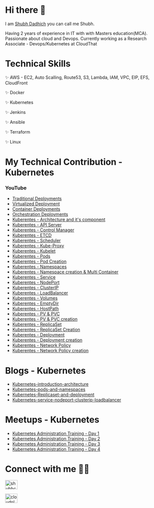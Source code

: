 # Hi there 👋

I am <a href="https://www.linkedin.com/in/shubhcloud/" target="blank">Shubh Dadhich</a> you can call me Shubh.

Having 2 years of experience in IT with with Masters education(MCA). Passionate about cloud and Devops. Currently working as a Research Associate - Devops/Kubernetes at CloudThat 

# Technical Skills
✨ AWS - EC2, Auto Scalling, Route53, S3, Lambda, IAM, VPC, EIP, EFS, CloudFront

✨ Docker

✨ Kubernetes

✨ Jenkins

✨ Ansible

✨ Terraform

✨ Linux

# My Technical Contribution - Kubernetes

### YouTube

- <a href= "https://youtu.be/mniezV8NlZI" target="blank"> Traditional Deployments</a>
- <a href= "https://youtu.be/AhENrIOaqhY" target="blank"> Virtualized Deployment</a>
- <a href= "https://youtu.be/P7G3qJZr6BM" target="blank"> Container Deployments</a>
- <a href= "https://youtu.be/Mg9pflnb96o" target="blank"> Orchestration Deployments</a>
- <a href= "https://youtu.be/Pc-dzfelUV8" target="blank"> Kuberentes - Architecture and it's component</a>
- <a href= "https://youtu.be/tqMI_ftBeVk" target="blank"> Kuberentes - API Server</a>
- <a href= "https://youtu.be/zxRxVS-Rooo" target="blank"> Kuberentes - Control Manager</a>
- <a href= "https://youtu.be/KIWzdSxXk6M" target="blank"> Kuberentes - ETCD</a>
- <a href= "https://youtu.be/ZyTgTlK0GLA" target="blank"> Kuberentes - Scheduler</a>
- <a href= "https://youtu.be/afN89O6l7wo" target="blank"> Kuberentes - Kube-Proxy</a>
- <a href= "https://youtu.be/OSX8_EZcW1I" target="blank"> Kuberentes - Kubelet</a>
- <a href= "https://youtu.be/7ePiPK9e8VM" target="blank"> Kuberentes - Pods</a>
- <a href= "https://youtu.be/u2VCRlRe3Bs" target="blank"> Kuberentes - Pod Creation</a>
- <a href= "https://youtu.be/20yFJS6-SgQ" target="blank"> Kuberentes - Namespaces</a>
- <a href= "https://youtu.be/0Db3rJtU1_A" target="blank"> Kuberentes - Namespace creation & Multi Container</a>
- <a href= "https://youtu.be/fnL0IiuUU3M" target="blank"> Kuberentes - Service</a>
- <a href= "https://youtu.be/CorsdmPszL4" target="blank"> Kuberentes - NodePort</a>
- <a href= "https://youtu.be/r8d3knPSsfc" target="blank"> Kuberentes - ClusterIP</a>
- <a href= "https://youtu.be/15HDpuAWXI0" target="blank"> Kuberentes - LoadBalancer</a>
- <a href= "https://youtu.be/7W2KOpDdWUQ" target="blank"> Kuberentes - Volumes</a>
- <a href= "https://youtu.be/7n0ieVCP3_Y" target="blank"> Kuberentes - EmptyDir</a>
- <a href= "https://youtu.be/rXFvRqoDpN4" target="blank"> Kuberentes - HostPath</a>
- <a href= "https://youtu.be/-fpNr0vYbnc" target="blank"> Kuberentes - PV & PVC</a>
- <a href= "https://youtu.be/LWaqljnPAkw" target="blank"> Kuberentes - PV & PVC creation</a>
- <a href= "https://youtu.be/_jkqj8BG1B4" target="blank"> Kuberentes - ReplicaSet</a>
- <a href= "https://youtu.be/eycG0XWv1r0" target="blank"> Kuberentes - ReplicaSet Creation</a>
- <a href= "https://youtu.be/VLDKXTbpJnk" target="blank"> Kuberentes - Deployment</a>
- <a href= "https://youtu.be/iNXDWSac6sE" target="blank"> Kuberentes - Deployment creation</a>
- <a href= "https://youtu.be/x83Xr98tnwA" target="blank"> Kuberentes - Network Policy</a>
- <a href= "https://youtu.be/yzWug9xhgd4" target="blank"> Kuberentes - Network Policy creation</a>

# Blogs - Kubernetes

- <a href= "https://blog.cloudnloud.com/kubernetes-introduction-architecture">Kubernetes-introduction-architecture</a>
- <a href= "https://blog.cloudnloud.com/kubernetes-pods-and-namespaces">Kubernetes-pods-and-namespaces</a>
- <a href= "https://blog.cloudnloud.com/kubernetes-replicaset-and-deployment">Kubernetes-Replicaset-and-deployment</a>
- <a href= "https://blog.cloudnloud.com/kubernetes-service-nodeport-clusterip-loadbalancer">Kubernetes-service-nodeport-clusterip-loadbalancer</a>

# Meetups - Kubernetes

- <a href= "https://youtu.be/P85h2-bTR1Q">Kubernetes Administration Training - Day 1</a>
- <a href= "https://youtu.be/rMfNO983XI4">Kubernetes Administration Training - Day 2</a>
- <a href= "https://youtu.be/Dmii7CkFTsA">Kubernetes Administration Training - Day 3</a>
- <a href= "https://youtu.be/qC8k1zO8_Uk">Kubernetes Administration Training - Day 4</a>

# Connect with me 🤝🏻

<a href="https://www.linkedin.com/in/shubhcloud/" target="blank"><img align="center" src="https://raw.githubusercontent.com/rahuldkjain/github-profile-readme-generator/master/src/images/icons/Social/linked-in-alt.svg" alt="shubhcloud" height="30" width="40" /></a>

<a href="https://www.youtube.com/playlist?list=PLh_VNk4-EHTO1219rJzV1J9deFRyAsERn" target="blank"><img align="center" src="https://raw.githubusercontent.com/rahuldkjain/github-profile-readme-generator/master/src/images/icons/Social/youtube.svg" alt="cloudnloud" height="30" width="40" /></a>


<!--
**sdshubhcom/sdshubhcom** is a ✨ _special_ ✨ repository because its `README.md` (this file) appears on your GitHub profile.

Here are some ideas to get you started:

- 🔭 I’m currently working on ...
- 🌱 I’m currently learning ...
- 👯 I’m looking to collaborate on ...
- 🤔 I’m looking for help with ...
- 💬 Ask me about ...
- 📫 How to reach me: ...
- 😄 Pronouns: ...
- ⚡ Fun fact: ...
-->
